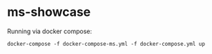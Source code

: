 # ms-showcase

Running via docker compose:
```
docker-compose -f docker-compose-ms.yml -f docker-compose.yml up
```